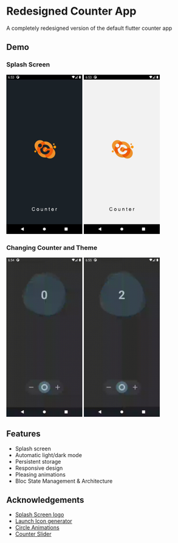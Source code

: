 # Redesigned Counter App

A completely redesigned version of the default flutter counter app

## Demo

### Splash Screen

<img src="doc/splash_dark.png" width="200" />
<img src="doc/splash_white.png" width="200" />

### Changing Counter and Theme

<img src="doc/counter_demo.gif" width="200" />
<img src="doc/theme_demo.gif" width="200" />

## Features

- Splash screen
- Automatic light/dark mode
- Persistent storage
- Responsive design
- Pleasing animations
- Bloc State Management & Architecture
## Acknowledgements

- [Splash Screen logo](https://images-workbench.99static.com/5YIKXcY4VWeqd0DT5Krjr1PQ_Bk=/http://s3.amazonaws.com/projects-files/45/4533/453333/bbafb77d-c3db-4467-9fea-91e68b20fe47.jpg)
- [Launch Icon generator](https://romannurik.github.io/AndroidAssetStudio/icons-launcher.html#foreground.type=clipart&foreground.clipart=access_alarms&foreground.space.trim=1&foreground.space.pad=0.25&foreColor=rgba(96%2C%20125%2C%20139%2C%200)&backColor=rgb(255%2C%20255%2C%20255)&crop=0&backgroundShape=circle&effects=elevate&name=ic_launcher)
- [Circle Animations](https://flare.rive.app/a/LiquidatorCoder/files/flare/circle-avatar-animation)
- [Counter Slider](https://github.com/Rahiche/stepper_touch)